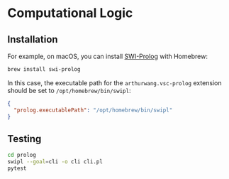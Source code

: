 # Computational Logic

## Installation

For example, on macOS, you can install [SWI-Prolog](https://formulae.brew.sh/formula/swi-prolog) with Homebrew:

```sh
brew install swi-prolog
```

In this case, the executable path for the `arthurwang.vsc-prolog` extension should be set to `/opt/homebrew/bin/swipl`:

```json
{
  "prolog.executablePath": "/opt/homebrew/bin/swipl"
}
```

## Testing

```sh
cd prolog
swipl --goal=cli -o cli cli.pl
pytest
```
